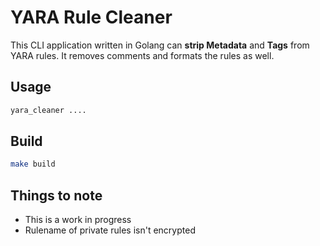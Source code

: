 # YARA Rule Cleaner
This CLI application written in Golang can **strip Metadata** and **Tags** from YARA rules. It removes comments and formats the rules as well.

## Usage
```sh
yara_cleaner ....
```

## Build
```sh
make build
```



## Things to note
* This is a work in progress
* Rulename of private rules isn't encrypted